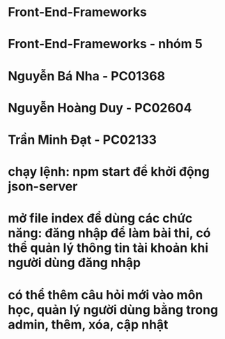 # Front-End-Frameworks
# Front-End-Frameworks - nhóm 5
# Nguyễn Bá Nha - PC01368
# Nguyễn Hoàng Duy - PC02604
# Trần Minh Đạt - PC02133


# chạy lệnh:  npm start  để khởi động json-server  
# mở file index để dùng các chức năng: đăng nhập để làm bài thi, có thể quản lý thông tin tài khoản khi người dùng đăng nhập
# có thể thêm câu hỏi mới vào môn học, quản lý người dùng bằng trong admin, thêm, xóa, cập nhật 